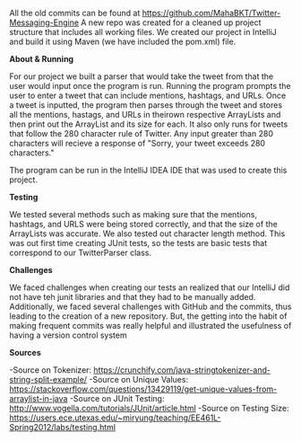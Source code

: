 
All the old commits can be found at https://github.com/MahaBKT/Twitter-Messaging-Engine
A new repo was created for a cleaned up project structure that includes all working files.
We created our project in IntelliJ and build it using Maven (we have included the pom.xml) file.

**About & Running**

For our project we built a parser that would take the tweet from that the user would input once the program is run. Running the program prompts the user to enter a tweet that can include mentions, hashtags, and URLs. Once a tweet is inputted, the program then parses through the tweet and stores all the mentions, hastags, and URLs in theirown respective ArrayLists and then print out the ArrayList and its size for each. It also only runs for tweets that follow the 280 character rule of Twitter. Any input greater than 280 characters will recieve a response of "Sorry, your tweet exceeds 280 characters."

The program can be run in the IntelliJ IDEA IDE that was used to create this project.

**Testing**

We tested several methods such as making sure that the mentions, hashtags, and URLS were being stored correctly, and that the size of the ArrayLists was accurate. We also tested out character length method. This was out first time creating JUnit tests, so the tests are basic tests that correspond to our TwitterParser class.

**Challenges**

We faced challenges when creating our tests an realized that our IntelliJ did not have teh junit libraries and that they had to be manually added. Additionally, we faced several challenges with GitHub and the commits, thus leading to the creation of a new repository. But, the getting into the habit of making frequent commits was really helpful and illustrated the usefulness of having a version control system

**Sources**

-Source on Tokenizer: https://crunchify.com/java-stringtokenizer-and-string-split-example/
-Source on Unique Values: https://stackoverflow.com/questions/13429119/get-unique-values-from-arraylist-in-java
-Source on JUnit Testing: http://www.vogella.com/tutorials/JUnit/article.html
-Source on Testing Size: https://users.ece.utexas.edu/~miryung/teaching/EE461L-Spring2012/labs/testing.html
